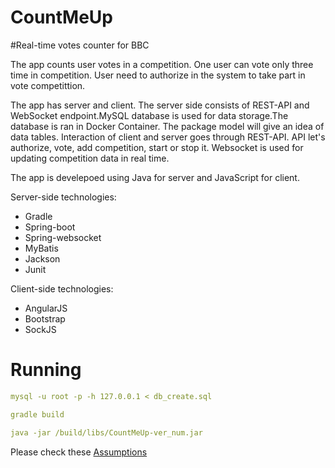 # CountMeUp
#Real-time votes counter for BBC

The app counts user votes in a competition. One user can vote only three time in competition. User need to authorize in the system to take part in vote competittion.

The app has server and client. The server side consists of REST-API and WebSocket endpoint.MySQL database is used for data storage.The database is ran in Docker Container. The package model will give an idea of data tables. Interaction of client and server goes through REST-API. API let's authorize, vote, add competition, start or stop it. Websocket is used for updating competition data in real time.

The app is develepoed using Java for server and JavaScript for client.

Server-side technologies:
* Gradle
* Spring-boot
* Spring-websocket
* MyBatis
* Jackson
* Junit
   

Client-side technologies:
* AngularJS
* Bootstrap
* SockJS

# Running 
```yaml
mysql -u root -p -h 127.0.0.1 < db_create.sql

gradle build

java -jar /build/libs/CountMeUp-ver_num.jar
```
Please check these [Assumptions](Assumptions.md)
